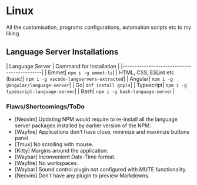 # Linux
All the customisation, programs configurations, automation scripts etc to my liking.

## Language Server Installations
| Language Server | Command for Installation |
|--------------------------------------------|
| Emmet| `npm i -g emmet-ls`|
| HTML, CSS, ESLint etc (basic)| `npm i -g vscode-langservers-extracted`|
| Angular| `npm i -g @angular/language-server`|
| Go|	`dnf install gopls`|
| Typescript| `npm i -g typescript-language-server`|
| Bash| `npm i -g bash-language-server`|

### Flaws/Shortcomings/ToDo
* [Neovim] Updating NPM would require to re-install all the language server packages installed by earlier version of the NPM.
* [Wayfire] Applications don't have close, minimize and maximize buttons panel.
* [Tmux] No scrolling with mouse.
* [Kitty] Margins around the application.
* [Waybar] Inconvenient Date-Time format.
* [Wayfire] No workspaces.
* [Waybar] Sound control plugin not configured with MUTE functionality.
* [Neovim] Don't have any plugin to preview Markdowns.

